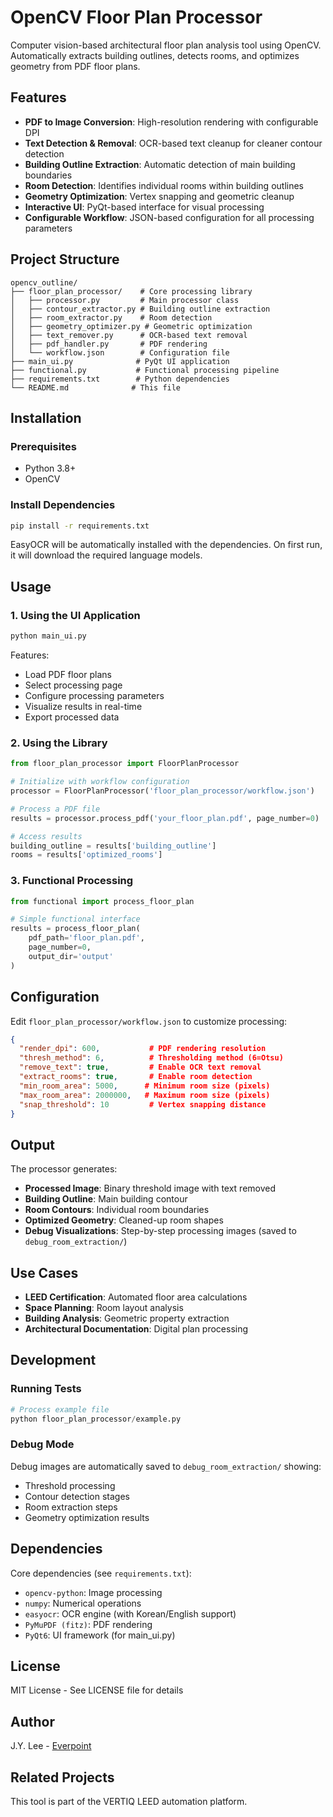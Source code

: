 # OpenCV Floor Plan Processor

Computer vision-based architectural floor plan analysis tool using OpenCV. Automatically extracts building outlines, detects rooms, and optimizes geometry from PDF floor plans.

## Features

- **PDF to Image Conversion**: High-resolution rendering with configurable DPI
- **Text Detection & Removal**: OCR-based text cleanup for cleaner contour detection
- **Building Outline Extraction**: Automatic detection of main building boundaries
- **Room Detection**: Identifies individual rooms within building outlines
- **Geometry Optimization**: Vertex snapping and geometric cleanup
- **Interactive UI**: PyQt-based interface for visual processing
- **Configurable Workflow**: JSON-based configuration for all processing parameters

## Project Structure

```
opencv_outline/
├── floor_plan_processor/    # Core processing library
│   ├── processor.py         # Main processor class
│   ├── contour_extractor.py # Building outline extraction
│   ├── room_extractor.py    # Room detection
│   ├── geometry_optimizer.py # Geometric optimization
│   ├── text_remover.py      # OCR-based text removal
│   ├── pdf_handler.py       # PDF rendering
│   └── workflow.json        # Configuration file
├── main_ui.py              # PyQt UI application
├── functional.py           # Functional processing pipeline
├── requirements.txt        # Python dependencies
└── README.md              # This file
```

## Installation

### Prerequisites

- Python 3.8+
- OpenCV

### Install Dependencies

```bash
pip install -r requirements.txt
```

EasyOCR will be automatically installed with the dependencies. On first run, it will download the required language models.

## Usage

### 1. Using the UI Application

```bash
python main_ui.py
```

Features:
- Load PDF floor plans
- Select processing page
- Configure processing parameters
- Visualize results in real-time
- Export processed data

### 2. Using the Library

```python
from floor_plan_processor import FloorPlanProcessor

# Initialize with workflow configuration
processor = FloorPlanProcessor('floor_plan_processor/workflow.json')

# Process a PDF file
results = processor.process_pdf('your_floor_plan.pdf', page_number=0)

# Access results
building_outline = results['building_outline']
rooms = results['optimized_rooms']
```

### 3. Functional Processing

```python
from functional import process_floor_plan

# Simple functional interface
results = process_floor_plan(
    pdf_path='floor_plan.pdf',
    page_number=0,
    output_dir='output'
)
```

## Configuration

Edit `floor_plan_processor/workflow.json` to customize processing:

```json
{
  "render_dpi": 600,           # PDF rendering resolution
  "thresh_method": 6,          # Thresholding method (6=Otsu)
  "remove_text": true,         # Enable OCR text removal
  "extract_rooms": true,       # Enable room detection
  "min_room_area": 5000,      # Minimum room size (pixels)
  "max_room_area": 2000000,   # Maximum room size (pixels)
  "snap_threshold": 10         # Vertex snapping distance
}
```

## Output

The processor generates:

- **Processed Image**: Binary threshold image with text removed
- **Building Outline**: Main building contour
- **Room Contours**: Individual room boundaries
- **Optimized Geometry**: Cleaned-up room shapes
- **Debug Visualizations**: Step-by-step processing images (saved to `debug_room_extraction/`)

## Use Cases

- **LEED Certification**: Automated floor area calculations
- **Space Planning**: Room layout analysis
- **Building Analysis**: Geometric property extraction
- **Architectural Documentation**: Digital plan processing

## Development

### Running Tests

```python
# Process example file
python floor_plan_processor/example.py
```

### Debug Mode

Debug images are automatically saved to `debug_room_extraction/` showing:
- Threshold processing
- Contour detection stages
- Room extraction steps
- Geometry optimization results

## Dependencies

Core dependencies (see `requirements.txt`):
- `opencv-python`: Image processing
- `numpy`: Numerical operations
- `easyocr`: OCR engine (with Korean/English support)
- `PyMuPDF (fitz)`: PDF rendering
- `PyQt6`: UI framework (for main_ui.py)

## License

MIT License - See LICENSE file for details

## Author

J.Y. Lee - [Everpoint](https://everpoint.net)

## Related Projects

This tool is part of the VERTIQ LEED automation platform.
